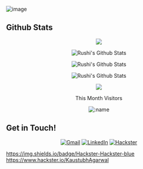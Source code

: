 <!-- <h1> Hi there 👋, Iam Kaustubh Agarwal </h1> -->

![image](Header.png)

<h2> Github Stats </h2>
<div>
  <p align="center">
  <a href="https://github.com/ryo-ma/github-profile-trophy">
    <img align="center" margin="5" src="https://github-profile-trophy.vercel.app/?username=Kaustubhagarwal18&column=5&margin-w=10&margin-h=10&include_all_commits=true&count_private=true&theme=tokyonight"/>
  </a>
  </p>
</div>

<p align="center"> <img  align="center" src="https://github-readme-stats.vercel.app/api?username=Kaustubhagarwal18&show_icons=true&layout=compact&count_private=true&hide_border=true&hide=CSS,HTML&hide_title=true&theme=tokyonight" alt="Rushi's Github Stats"></p> 

<p align="center"> <img align="center" src="https://github-readme-stats.vercel.app/api/top-langs/?username=Kaustubhagarwal18&show_icons=true&layout=compact&hide_border=true&hide=CSS,HTML&hide_title=true&include_all_commits=true&count_private=true&theme=tokyonight" alt="Rushi's Github Stats"></p> 

<p align="center"> <img align="center" src="https://github-readme-streak-stats.herokuapp.com/?user=Kaustubhagarwal18&include_all_commits=true&count_private=true&hide_border=true&theme=tokyonight" alt="Rushi's Github Stats"></p> 


<!--
![visitor Count](https://visitor-badge.laobi.icu/badge?page_id=Kaustubhagarwal18.Kaustubhagarwal18)
-->

<p align="center"> <img src=https://visitor-badge.laobi.icu/badge?page_id=Kaustubhagarwal18.Kaustubhagarwal18> </p>

<p align="center">This Month Visitors</p>
<p align="center"> <img src="https://count.getloli.com/get/@:Kaustubhagarwal18?theme=moebooru-h" alt=":name" /></p>

<h2> Get in Touch! </h2>
<p align="center">
<a href="mailto:Kaustubhagarwal18@gmail.com" target="_blank"><img alt="Gmail" src="https://img.shields.io/badge/Gmail-D14836?style=for-the-badge&logo=gmail&logoColor=white" /></a>
<a href="https://www.linkedin.com/in/kaustubhagarwal/" target="_blank"><img alt="LinkedIn" src="https://img.shields.io/badge/linkedin%20-%230077B5.svg?&style=for-the-badge&logo=linkedin&logoColor=white"/></a>
<a href="https://www.hackster.io/KaustubhAgarwal" target="_blank"><img alt="Hackster" src="https://img.shields.io/badge/Hackster-Hackster-blue&&style=for-the-badge&logo=hackster&logoColor=white"/></a>

https://img.shields.io/badge/Hackster-Hackster-blue
https://www.hackster.io/KaustubhAgarwal
</p>

<!--

Here are some ideas to get you started:

- 🔭 I’m currently working on ...
- 🌱 I’m currently learning ...
- 👯 I’m looking to collaborate on ...
- 🤔 I’m looking for help with ...
- 💬 Ask me about ...
- 📫 How to reach me: ...
- 😄 Pronouns: ...
- ⚡ Fun fact: ...
-->
